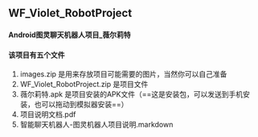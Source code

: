 ## WF_Violet_RobotProject
#### Android图灵聊天机器人项目_薇尔莉特
#### 该项目有五个文件

1. images.zip 是用来存放项目可能需要的图片，当然你可以自己准备
2. WF_Violet_RobotProject.zip 是项目文件
3. 薇尔莉特.apk 是项目安装的APK文件（==这是安装包，可以发送到手机安装，也可以拖动到模拟器安装==）
4. 项目说明文档.pdf
5. 智能聊天机器人-图灵机器人项目说明.markdown